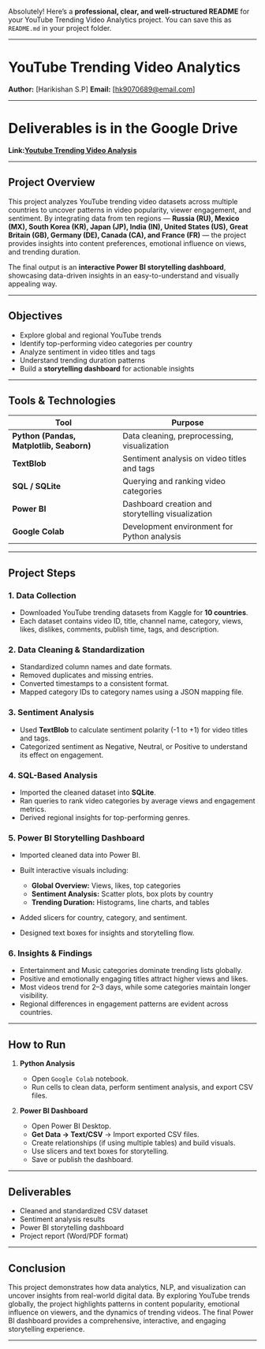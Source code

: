 Absolutely! Here’s a **professional, clear, and well-structured README** for your YouTube Trending Video Analytics project. You can save this as `README.md` in your project folder.

---

# YouTube Trending Video Analytics

**Author:** [Harikishan S.P]
**Email:** [[hk9070689@email.com](mailto:hk9070689@email.com)]

---
# Deliverables is in the Google Drive
**Link:[Youtube Trending Video Analysis ]((https://drive.google.com/drive/folders/18ri2RN9o-V1VeFL8sJZ7QAZHR1vj_XLW?usp=sharing))**

---

## **Project Overview**

This project analyzes YouTube trending video datasets across multiple countries to uncover patterns in video popularity, viewer engagement, and sentiment. By integrating data from ten regions — **Russia (RU), Mexico (MX), South Korea (KR), Japan (JP), India (IN), United States (US), Great Britain (GB), Germany (DE), Canada (CA), and France (FR)** — the project provides insights into content preferences, emotional influence on views, and trending duration.

The final output is an **interactive Power BI storytelling dashboard**, showcasing data-driven insights in an easy-to-understand and visually appealing way.

---

## **Objectives**

* Explore global and regional YouTube trends
* Identify top-performing video categories per country
* Analyze sentiment in video titles and tags
* Understand trending duration patterns
* Build a **storytelling dashboard** for actionable insights

---

## **Tools & Technologies**

| Tool                                     | Purpose                                           |
| ---------------------------------------- | ------------------------------------------------- |
| **Python (Pandas, Matplotlib, Seaborn)** | Data cleaning, preprocessing, visualization       |
| **TextBlob**                             | Sentiment analysis on video titles and tags       |
| **SQL / SQLite**                         | Querying and ranking video categories             |
| **Power BI**                             | Dashboard creation and storytelling visualization |
| **Google Colab**                         | Development environment for Python analysis       |

---

## **Project Steps**

### **1. Data Collection**

* Downloaded YouTube trending datasets from Kaggle for **10 countries**.
* Each dataset contains video ID, title, channel name, category, views, likes, dislikes, comments, publish time, tags, and description.

### **2. Data Cleaning & Standardization**

* Standardized column names and date formats.
* Removed duplicates and missing entries.
* Converted timestamps to a consistent format.
* Mapped category IDs to category names using a JSON mapping file.

### **3. Sentiment Analysis**

* Used **TextBlob** to calculate sentiment polarity (-1 to +1) for video titles and tags.
* Categorized sentiment as Negative, Neutral, or Positive to understand its effect on engagement.

### **4. SQL-Based Analysis**

* Imported the cleaned dataset into **SQLite**.
* Ran queries to rank video categories by average views and engagement metrics.
* Derived regional insights for top-performing genres.

### **5. Power BI Storytelling Dashboard**

* Imported cleaned data into Power BI.
* Built interactive visuals including:

  * **Global Overview:** Views, likes, top categories
  * **Sentiment Analysis:** Scatter plots, box plots by country
  * **Trending Duration:** Histograms, line charts, and tables
* Added slicers for country, category, and sentiment.
* Designed text boxes for insights and storytelling flow.

### **6. Insights & Findings**

* Entertainment and Music categories dominate trending lists globally.
* Positive and emotionally engaging titles attract higher views and likes.
* Most videos trend for 2–3 days, while some categories maintain longer visibility.
* Regional differences in engagement patterns are evident across countries.

---

## **How to Run**

1. **Python Analysis**

   * Open `Google Colab` notebook.
   * Run cells to clean data, perform sentiment analysis, and export CSV files.

2. **Power BI Dashboard**

   * Open Power BI Desktop.
   * **Get Data → Text/CSV** → Import exported CSV files.
   * Create relationships (if using multiple tables) and build visuals.
   * Use slicers and text boxes for storytelling.
   * Save or publish the dashboard.

---

## **Deliverables**

* Cleaned and standardized CSV dataset
* Sentiment analysis results
* Power BI storytelling dashboard
* Project report (Word/PDF format)

---

## **Conclusion**

This project demonstrates how data analytics, NLP, and visualization can uncover insights from real-world digital data. By exploring YouTube trends globally, the project highlights patterns in content popularity, emotional influence on viewers, and the dynamics of trending videos. The final Power BI dashboard provides a comprehensive, interactive, and engaging storytelling experience.


---
